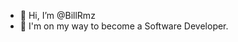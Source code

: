 - 👋 Hi, I’m @BillRmz
- 👾 I'm on my way to become a Software Developer.


<!---
BillRmz/BillRmz is a ✨ special ✨ repository because its `README.md` (this file) appears on your GitHub profile.
You can click the Preview link to take a look at your changes.
--->
